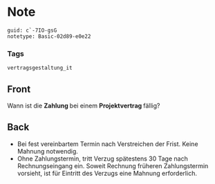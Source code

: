 # Note
```
guid: c`-7IO-gsG
notetype: Basic-02d89-e0e22
```

### Tags
```
vertragsgestaltung_it
```

## Front
Wann ist die <b>Zahlung </b>bei einem <b>Projektvertrag </b>fällig?

## Back
<ul><li>Bei fest vereinbartem Termin nach Verstreichen der Frist. Keine Mahnung notwendig.</li><li>Ohne Zahlungstermin, tritt Verzug spätestens 30 Tage nach Rechnungseingang ein. Soweit Rechnung früheren Zahlungstermin vorsieht, ist für Eintritt des Verzugs eine Mahnung erforderlich.</li></ul>
